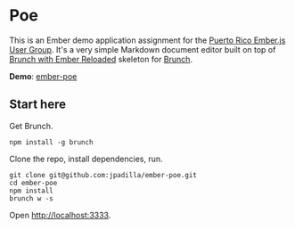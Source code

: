 # Poe
This is an Ember demo application assignment for the [Puerto Rico Ember.js User Group](https://www.facebook.com/groups/prember/). It's a very simple Markdown document editor built on top of [Brunch with Ember Reloaded](https://github.com/gcollazo/brunch-with-ember-reloaded) skeleton for [Brunch](http://brunch.io).

**Demo**: [ember-poe]()

## Start here
Get Brunch.

```
npm install -g brunch
```
Clone the repo, install dependencies, run.

```
git clone git@github.com:jpadilla/ember-poe.git
cd ember-poe
npm install
brunch w -s
```
Open [http://localhost:3333](http://localhost:3333).